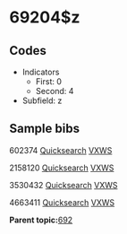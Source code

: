 # 69204$z

## Codes

-   Indicators
    -   First: 0
    -   Second: 4
-   Subfield: z

## Sample bibs

602374 [Quicksearch](https://search.library.yale.edu/catalog/602374) [VXWS](http://prodorbis.library.yale.edu:7014/vxws/GetHoldingsService?bibId=602374)

2158120 [Quicksearch](https://search.library.yale.edu/catalog/2158120) [VXWS](http://prodorbis.library.yale.edu:7014/vxws/GetHoldingsService?bibId=2158120)

3530432 [Quicksearch](https://search.library.yale.edu/catalog/3530432) [VXWS](http://prodorbis.library.yale.edu:7014/vxws/GetHoldingsService?bibId=3530432)

4663411 [Quicksearch](https://search.library.yale.edu/catalog/4663411) [VXWS](http://prodorbis.library.yale.edu:7014/vxws/GetHoldingsService?bibId=4663411)

**Parent topic:**[692](../../tags/692/692.md)

